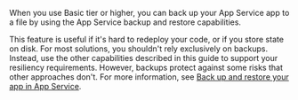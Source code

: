 When you use Basic tier or higher, you can back up your App Service app to a file by using the App Service backup and restore capabilities.

This feature is useful if it's hard to redeploy your code, or if you store state on disk. For most solutions, you shouldn't rely exclusively on backups. Instead, use the other capabilities described in this guide to support your resiliency requirements. However, backups protect against some risks that other approaches don't. For more information, see [Back up and restore your app in App Service](../app-service/manage-backup.md).